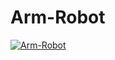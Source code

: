 # Arm-Robot
[![Arm-Robot](https://img.youtube.com/vi/zPDdpif_TtM/0.jpg)](https://youtube.com/shorts/zPDdpif_TtM?si=deEUkuOAP1vm59a3)
